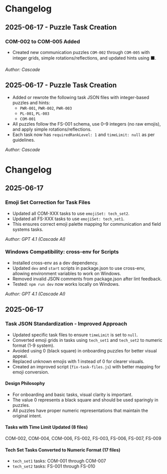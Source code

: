 # Changelog

## 2025-06-17 - Puzzle Task Creation

### COM-002 to COM-005 Added
- Created new communication puzzles `COM-002` through `COM-005` with integer grids, simple rotations/reflections, and updated hints using ⬛.

_Author: Cascade_

## 2025-06-17 - Puzzle Task Creation
- Added or rewrote the following task JSON files with integer-based puzzles and hints:
  - `PWR-001`, `PWR-002`, `PWR-003`
  - `PL-001`, `PL-003`
  - `COM-001`
- All puzzles follow the FS-001 schema, use 0–9 integers (no raw emojis), and apply simple rotations/reflections.
- Each task now has `requiredRankLevel: 1` and `timeLimit: null` as per guidelines.

_Author: Cascade_

# Changelog

## 2025-06-17

### Emoji Set Correction for Task Files
- Updated all COM-XXX tasks to use `emojiSet: tech_set2`.
- Updated all FS-XXX tasks to use `emojiSet: tech_set1`.
- This ensures correct emoji palette mapping for communication and field systems tasks.

_Author: GPT 4.1 (Cascade AI)_

### Windows Compatibility: cross-env for Scripts
- Installed cross-env as a dev dependency.
- Updated `dev` and `start` scripts in package.json to use cross-env, allowing environment variables to work on Windows.
- Removed invalid JSON comments from package.json after lint feedback.
- Tested: `npm run dev` now works locally on Windows.

_Author: GPT 4.1 (Cascade AI)_


## 2025-06-17

### Task JSON Standardization - Improved Approach

- Updated specific task files to ensure `timeLimit` is set to `null`.
- Converted emoji grids in tasks using `tech_set1` and `tech_set2` to numeric format (1-9 system).
- Avoided using 0 (black square) in onboarding puzzles for better visual appeal.
- Replaced unknown emojis with 1 instead of 0 for clearer visuals.
- Created an improved script (`fix-task-files.js`) with better mapping for emoji conversion.

#### Design Philosophy
- For onboarding and basic tasks, visual clarity is important.
- The value 0 represents a black square and should be used sparingly in puzzles.
- All puzzles have proper numeric representations that maintain the original intent.

#### Tasks with Time Limit Updated (8 files)
COM-002, COM-004, COM-006, FS-002, FS-003, FS-006, FS-007, FS-009

#### Tech Set Tasks Converted to Numeric Format (17 files)
- `tech_set1` tasks: COM-001 through COM-007
- `tech_set2` tasks: FS-001 through FS-010
